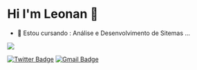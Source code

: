 # Hi I'm Leonan 👋

- 🌱 Estou cursando : Análise e Desenvolvimento de Sitemas ...
<a href="https://github.com/Gurupreet">
  <img align="center" src="https://github-readme-stats.vercel.app/api/top-langs/?username=LeonanCardoso&theme=dark&hide_langs_below=1" />
</a>

[![Twitter Badge](https://img.shields.io/badge/-@LeonanGCardoso-6633cc?style=flat-square&labelColor=6633cc&logo=twitter&logoColor=white&link=https://twitter.com/dieegosf)](https://twitter.com/leonangcardoso) 
[![Gmail Badge](https://img.shields.io/badge/-leonangomes1311@hotmail.com-6633cc?style=flat-square&logo=Gmail&logoColor=white&link=mailto:diego.schell.f@gmail.com)](mailto:leonangomes1311@hotmail.com)
